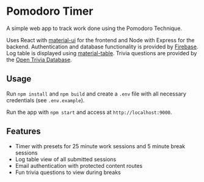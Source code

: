 # Pomodoro Timer

A simple web app to track work done using the Pomodoro Technique.

Uses React with [material-ui](https://github.com/mui-org/material-ui) for the frontend and Node with Express for the backend. Authentication and database functionality is provided by [Firebase](https://firebase.google.com/). Log table is displayed using [material-table](https://github.com/mbrn/material-table). Trivia questions are provided by the [Open Trivia Database](https://opentdb.com/).

## Usage

Run `npm install` and `npm build` and create a `.env` file with all necessary credentials (see `.env.example`).

Run the app with `npm start` and access at `http://localhost:9000`.

## Features

- Timer with presets for 25 minute work sessions and 5 minute break sessions
- Log table view of all submitted sessions
- Email authentication with protected content routes
- Fun trivia questions to view during breaks
